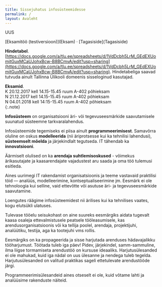 ```yaml
---
title: Sissejuhatus infosüsteemidesse
permalink: /
layout: Avaleht
---
```


<p>
 <!-- i class="material-icons ikoon tomato">code</i>
 <i class="material-icons ikoon purple">account_circle</i -->
 <!-- i class="material-icons ikoon">highlight</i>
 <i class="material-icons ikoon brown400">swap_calls</i>
 <i class="material-icons ikoon erepunane">cloud_circle</i -->
</p>

<p class='tags'><span class='tag'>UUS</span></p>
[Eksamitöö (testiversioon)](Eksam) · [Tagasiside](Tagasiside)

__Hindetabel__. [https://docs.google.com/a/tlu.ee/spreadsheets/d/1VdDcbh5LrM_GEdEXUomjtGuxMCaUJohxBcw-B8BCmvA/edit?usp=sharing](https://docs.google.com/a/tlu.ee/spreadsheets/d/1VdDcbh5LrM_GEdEXUomjtGuxMCaUJohxBcw-B8BCmvA/edit?usp=sharing). Hindetabeliga saavad tutvuda ainult Tallinna Ülikooli domeenis sisseloginud kasutajad.

__Eksamid__.<br>
K 20.12.2017 kell 14.15-15.45 ruum A-402 põhieksam<br>
N 21.12.2017 kell 14.15-15.45 ruum A-402 põhieksam<br>
N 04.01.2018 kell 14:15-15.45 ruum A-402 põhieksam<br>
{:.note}

__Infosüsteem__ on organisatsiooni äri- või tegevuseesmärkide saavutamisele suunatud süsteemne tarkvaralahendus.

Infosüsteemide tegemiseks ei piisa ainult __programmeerimisest__. Samavõrra oluline on oskus __modelleerida__ (nii äriprotsesse kui ka tehnilisi lahendusi), __süsteemselt mõelda__ ja järjekindlalt tegutseda. IT tähendab ka __innovatsiooni__.

Äärmiselt olulised on ka __arendaja suhtlemisoskused__ - võimekus ärikasutajate ja kaasarendajate vajadustest aru saada ja oma töö tulemusi esitleda.

Aines uurimegi IT rakendamist organisatsioonis ja teeme vastavaid praktilisi töid &mdash; analüüs, modelleerimine, kontseptualiseerimine jm. Eesmärk ei ole tehnoloogia kui selline, vaid ettevõtte või asutuse äri- ja tegevuseesmärkide saavutamine.

Loengutes räägime infosüsteemidest nii ärilises kui ka tehnilises vaates, kogu elutsükli ulatuses.

Tulevase tööelu seisukohast on aine suureks eesmärgiks aidata tugevalt kaasa osaleja ettevalmistusele peatsele tööleasumisele, kas arendusorganisatsioonis või ka tellija poolel, arendaja, projektijuhi, analüütiku, testija, aga ka tootejuhi vms rollis.

Eesmärgiks on ka propageerida ja sisse harjutada arenduses hädavajalikku tööharjumust. Töötada tuleb iga päev! Pidev, järjekindel, samm-sammuline, ilma liigse tormamiseta arendustöö on kursuse ideaaliks. Harjutusülesanded ei ole mahukad, kuid iga nädal on uus ülesanne ja nendega tuleb tegelda. Harjutusülesanded on valitud praktikas sageli ettetulevate arendustööde  järgi.

Programmeerimisülesandeid aines otseselt ei ole, kuid võtame lahti ja analüüsime rakenduste näiteid.

